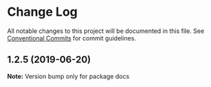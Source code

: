# Change Log

All notable changes to this project will be documented in this file.
See [Conventional Commits](https://conventionalcommits.org) for commit guidelines.

## 1.2.5 (2019-06-20)

**Note:** Version bump only for package docs
